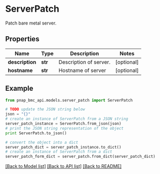 # ServerPatch

Patch bare metal server.

## Properties

Name | Type | Description | Notes
------------ | ------------- | ------------- | -------------
**description** | **str** | Description of server. | [optional] 
**hostname** | **str** | Hostname of server | [optional] 

## Example

```python
from pnap_bmc_api.models.server_patch import ServerPatch

# TODO update the JSON string below
json = "{}"
# create an instance of ServerPatch from a JSON string
server_patch_instance = ServerPatch.from_json(json)
# print the JSON string representation of the object
print ServerPatch.to_json()

# convert the object into a dict
server_patch_dict = server_patch_instance.to_dict()
# create an instance of ServerPatch from a dict
server_patch_form_dict = server_patch.from_dict(server_patch_dict)
```
[[Back to Model list]](../README.md#documentation-for-models) [[Back to API list]](../README.md#documentation-for-api-endpoints) [[Back to README]](../README.md)



